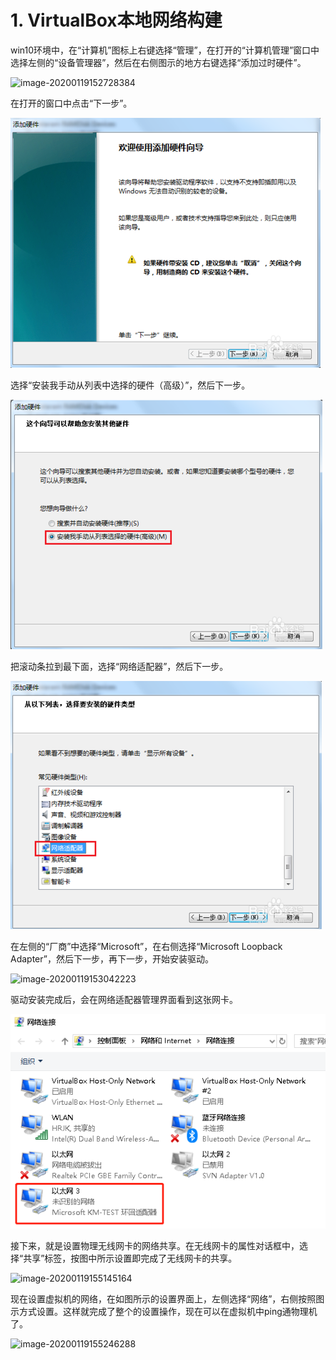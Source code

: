 # 1. VirtualBox本地网络构建

win10环境中，在“计算机”图标上右键选择“管理”，在打开的“计算机管理”窗口中选择左侧的“设备管理器”，然后在右侧图示的地方右键选择“添加过时硬件”。

![image-20200119152728384](D:\workspace2\doc\本地环境\images\image-20200119152728384.png)
 

在打开的窗口中点击“下一步”。


 ![image-20200119152813966](images\image-20200119152813966.png)



选择“安装我手动从列表中选择的硬件（高级）”，然后下一步。


 ![image-20200119152842999](images\image-20200119152842999.png)

把滚动条拉到最下面，选择“网络适配器”，然后下一步。


 ![image-20200119152956111](images\image-20200119152956111.png)

 在左侧的“厂商”中选择“Microsoft”，在右侧选择“Microsoft Loopback Adapter”，然后下一步，再下一步，开始安装驱动。

 ![image-20200119153042223](D:\workspace2\doc\本地环境\images\image-20200119153042223.png)

驱动安装完成后，会在网络适配器管理界面看到这张网卡。


 ![image-20200119153152485](images\image-20200119153152485.png)

接下来，就是设置物理无线网卡的网络共享。在无线网卡的属性对话框中，选择“共享”标签，按图中所示设置即完成了无线网卡的共享。


 ![image-20200119155145164](D:\workspace2\doc\本地环境\images\image-20200119155145164.png)

 现在设置虚拟机的网络，在如图所示的设置界面上，左侧选择“网络”，右侧按照图示方式设置。这样就完成了整个的设置操作，现在可以在虚拟机中ping通物理机了。 

![image-20200119155246288](D:\workspace2\doc\本地环境\images\image-20200119155246288.png)
